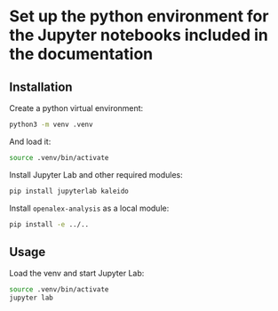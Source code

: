 # Set up the python environment for the Jupyter notebooks included in the documentation

## Installation

Create a python virtual environment:
```bash
python3 -m venv .venv
```

And load it:
```bash
source .venv/bin/activate
```

Install Jupyter Lab and other required modules:
```bash
pip install jupyterlab kaleido
```

Install `openalex-analysis` as a local module:
```bash
pip install -e ../..
```

## Usage

Load the venv and start Jupyter Lab:
```bash
source .venv/bin/activate
jupyter lab
```

